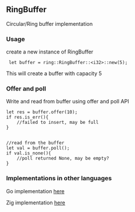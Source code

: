 ## RingBuffer

Circular/Ring buffer implementation 


### Usage

create a new instance of RingBuffer
```
 let buffer = ring::RingBuffer::<i32>::new(5);

```
This will create a buffer with capacity 5

### Offer and poll

Write and read from buffer using offer and poll API
```
let res = buffer.offer(10);
if res.is_err(){
    //failed to insert, may be full
}


//read from the buffer
let val = buffer.poll();
if val.is_none(){
    //poll returned None, may be empty?
}
```

### Implementations in other languages
Go implementation  [here](https://github.com/NishanthSpShetty/goring)

Zig implementation [here](https://github.com/NishanthSpShetty/zigring)

